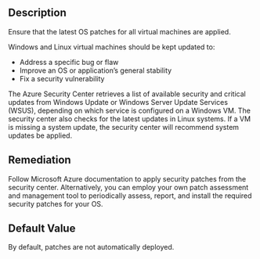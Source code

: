 ## Description

Ensure that the latest OS patches for all virtual machines are applied.

Windows and Linux virtual machines should be kept updated to:
- Address a specific bug or flaw
- Improve an OS or application’s general stability
- Fix a security vulnerability

The Azure Security Center retrieves a list of available security and critical updates from Windows Update or Windows Server Update Services (WSUS), depending on which service is configured on a Windows VM. The security center also checks for the latest updates in Linux systems. If a VM is missing a system update, the security center will recommend system updates be applied.

## Remediation

Follow Microsoft Azure documentation to apply security patches from the security center. Alternatively, you can employ your own patch assessment and management tool to periodically assess, report, and install the required security patches for your OS.

## Default Value

By default, patches are not automatically deployed.